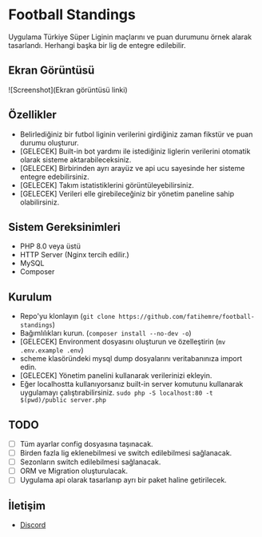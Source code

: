 # Football Standings
Uygulama Türkiye Süper Liginin maçlarını ve puan durumunu örnek alarak tasarlandı. 
Herhangi başka bir lig de entegre edilebilir.

## Ekran Görüntüsü
![Screenshot](Ekran görüntüsü linki)

## Özellikler
* Belirlediğiniz bir futbol liginin verilerini girdiğiniz zaman fikstür ve puan durumu oluşturur.
* [GELECEK] Built-in bot yardımı ile istediğiniz liglerin verilerini otomatik olarak sisteme aktarabileceksiniz.
* [GELECEK] Birbirinden ayrı arayüz ve api ucu sayesinde her sisteme entegre edebilirsiniz.
* [GELECEK] Takım istatistiklerini görüntüleyebilirsiniz.
* [GELECEK] Verileri elle girebileceğiniz bir yönetim paneline sahip olabilirsiniz.

## Sistem Gereksinimleri
* PHP 8.0 veya üstü
* HTTP Server (Nginx tercih edilir.)
* MySQL
* Composer

## Kurulum
* Repo'yu klonlayın (`git clone https://github.com/fatihemre/football-standings`)
* Bağımlılıkları kurun. (`composer install --no-dev -o`)
* [GELECEK] Environment dosyasını oluşturun ve özelleştirin (`mv .env.example .env`)
* scheme klasöründeki mysql dump dosyalarını veritabanınıza import edin.
* [GELECEK] Yönetim panelini kullanarak verilerinizi ekleyin.
* Eğer localhostta kullanıyorsanız built-in server komutunu kullanarak uygulamayı çalıştırabilirsiniz. `sudo php -S localhost:80 -t $(pwd)/public server.php`


## TODO
- [ ] Tüm ayarlar config dosyasına taşınacak.
- [ ] Birden fazla lig eklenebilmesi ve switch edilebilmesi sağlanacak.
- [ ] Sezonların switch edilebilmesi sağlanacak.
- [ ] ORM ve Migration oluşturulacak.
- [ ] Uygulama api olarak tasarlanıp ayrı bir paket haline getirilecek.

## İletişim
* [Discord](https://discord.gg/2Ng5PGbrgd)